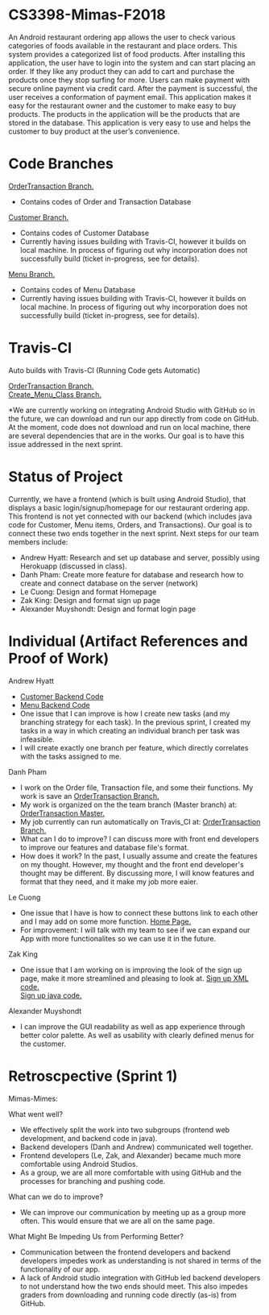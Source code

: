 # CS3398-Mimas-F2018
An Android restaurant ordering app allows the user to check various categories of foods available in the restaurant and place orders. This system provides a categorized list of food products. After installing this application, the user have to login into the system and can start placing an order. If they like any product they can add to cart and purchase the products once they stop surfing for more. Users can make payment with secure online payment via credit card. After the payment is successful, the user receives a conformation of payment email. This application makes it easy for the restaurant owner and the customer to make easy to buy products. The products in the application will be the products that are stored in the database. This application is very easy to use and helps the customer to buy product at the user’s convenience.



# Code Branches
<a href="https://github.com/CS3398-Mimas-Mimes/CS3398-Mimas-F2018/tree/orderTransaction">OrderTransaction Branch.</a><br>    
- Contains codes of Order and Transaction Database

<a href="https://github.com/CS3398-Mimas-Mimes/CS3398-Mimas-F2018/tree/master/BackEnd/customer">Customer Branch.</a><br>    
- Contains codes of Customer Database
- Currently having issues building with Travis-CI, however it builds on local machine. In process of figuring out why incorporation does not successfully build (ticket in-progress, see for details). 

<a href="https://github.com/CS3398-Mimas-Mimes/CS3398-Mimas-F2018/tree/master/BackEnd/Menu">Menu Branch.</a><br>    
- Contains codes of Menu Database
- Currently having issues building with Travis-CI, however it builds on local machine. In process of figuring out why incorporation does not successfully build (ticket in-progress, see for details).



# Travis-CI
Auto builds with Travis-CI (Running Code gets Automatic)

<a href="https://travis-ci.com/CS3398-Mimas-Mimes/CS3398-Mimas-F2018/builds/86799670">OrderTransaction Branch.</a><br>
<a href="https://travis-ci.com/CS3398-Mimas-Mimes/CS3398-Mimas-F2018/builds/87372068">Create_Menu_Class Branch.</a><br>

*We are currently working on integrating Android Studio with GitHub so in the future, we can download and run our app directly from code on GitHub. At the moment, code does not download and run on local machine, there are several dependencies that are in the works. Our goal is to have this issue addressed in the next sprint.



# Status of Project
Currently, we have a frontend (which is built using Android Studio), that displays a basic login/signup/homepage for our restaurant ordering app. This frontend is not yet connected with our backend (which includes java code for Customer, Menu items, Orders, and Transactions). Our goal is to connect these two ends together in the next sprint. Next steps for our team members include:
* Andrew Hyatt: Research and set up database and server, possibly using Herokuapp (discussed in class).
* Danh Pham: Create more feature for database and research how to create and connect database on the server (network) 
* Le Cuong: Design and format Homepage
* Zak King: Design and format sign up page
* Alexander Muyshondt: Design and format login page



# Individual (Artifact References and Proof of Work)
Andrew Hyatt

* <a href="https://github.com/CS3398-Mimas-Mimes/CS3398-Mimas-F2018/tree/master/BackEnd/customer">Customer Backend Code</a><br>
* <a href="https://github.com/CS3398-Mimas-Mimes/CS3398-Mimas-F2018/tree/master/BackEnd/Menu/src/menu"> Menu Backend Code</a><br>
* One issue that I can improve is how I create new tasks (and my branching strategy for each task). In the previous sprint, I created my tasks in a way in which creating an individual branch per task was infeasible.
* I will create exactly one branch per feature, which directly correlates with the tasks assigned to me.



Danh Pham

* I work on the Order file, Transaction file, and some their functions. My work is save an 
<a href="https://github.com/CS3398-Mimas-Mimes/CS3398-Mimas-F2018/tree/orderTransaction">OrderTransaction Branch.</a><br>
 * My work is organized on the the team branch (Master branch) at: 
<a href="https://github.com/CS3398-Mimas-Mimes/CS3398-Mimas-F2018/tree/master/BackEnd/orderTransaction">OrderTransaction Master.</a><br>
 * My job currently can run automatically on Travis_CI at: 
<a href="https://travis-ci.com/CS3398-Mimas-Mimes/CS3398-Mimas-F2018/builds/86799670">OrderTransaction Branch.</a><br>
 * What can I do to improve? I can discuss more with front end developers to improve our features and database file's format.
 * How does it work? In the past, I usually assume and create the features on my thought. However, my thought and the front end developer's thought may be different. By discussing more, I will know features and format that they need, and it make my job more eaier.



Le Cuong
* One issue that I have is how to connect these buttons link to each other and I may add on some more function.
<a href="https://github.com/CS3398-Mimas-Mimes/CS3398-Mimas-F2018/blob/master/FrontEnd/HomePageActivity.java">Home Page.</a><br>
* For improvement: I will talk with my team to see if we can expand our App with more functionalites so we can use it in the future.



Zak King
* One issue that I am working on is improving the look of the sign up page, make it more streamlined and pleasing to look at.
<a href="https://github.com/CS3398-Mimas-Mimes/CS3398-Mimas-F2018/blob/master/FrontEnd/activity_sign_up.xml">Sign up XML code.</a><br>
<a href="https://github.com/CS3398-Mimas-Mimes/CS3398-Mimas-F2018/blob/master/FrontEnd/SignUp.java">Sign up java code.</a><br>



Alexander Muyshondt
* I can improve the GUI readability as well as app experience through better color palette. As well as usability with clearly defined menus for the customer.



# Retroscpective (Sprint 1)
Mimas-Mimes:

What went well?
* We effectively split the work into two subgroups (frontend web development, and backend code in java). 
* Backend developers (Danh and Andrew) communicated well together.
* Frontend developers (Le, Zak, and Alexander) became much more comfortable using Android Studios.
* As a group, we are all more comfortable with using GitHub and the processes for branching and pushing code.


What can we do to improve?
* We can improve our communication by meeting up as a group more often. This would ensure that we are all on the same page.


What Might Be Impeding Us from Performing Better?
* Communication between the frontend developers and backend developers impedes work as understanding is not shared in terms of the functionality of our app.
* A lack of Android studio integration with GitHub led backend developers to not understand how the two ends should meet. This also impedes graders from downloading and running code directly (as-is) from GitHub.

